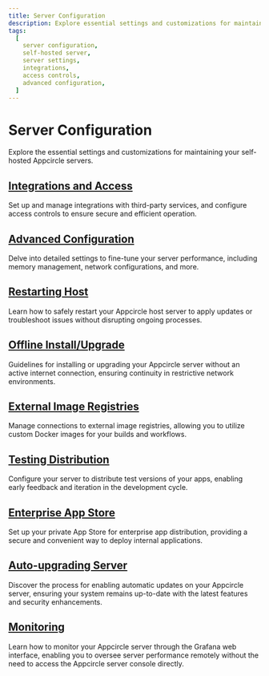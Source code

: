 ```yaml
---
title: Server Configuration
description: Explore essential settings and customizations for maintaining your self-hosted Appcircle servers. Learn how to configure integrations, access controls, and advanced settings to optimize server performance.
tags:
  [
    server configuration,
    self-hosted server,
    server settings,
    integrations,
    access controls,
    advanced configuration,
  ]
---
```


# Server Configuration

Explore the essential settings and customizations for maintaining your self-hosted Appcircle servers.

## [Integrations and Access](/self-hosted-appcircle/install-server/linux-package/configure-server/integrations-and-access)

Set up and manage integrations with third-party services, and configure access controls to ensure secure and efficient operation.

## [Advanced Configuration](/self-hosted-appcircle/install-server/linux-package/configure-server/advanced-configuration)

Delve into detailed settings to fine-tune your server performance, including memory management, network configurations, and more.

## [Restarting Host](/self-hosted-appcircle/install-server/linux-package/configure-server/restarting-host)

Learn how to safely restart your Appcircle host server to apply updates or troubleshoot issues without disrupting ongoing processes.

## [Offline Install/Upgrade](/self-hosted-appcircle/install-server/linux-package/configure-server/offline-installation)

Guidelines for installing or upgrading your Appcircle server without an active internet connection, ensuring continuity in restrictive network environments.

## [External Image Registries](/self-hosted-appcircle/install-server/linux-package/configure-server/external-image-registry)

Manage connections to external image registries, allowing you to utilize custom Docker images for your builds and workflows.

## [Testing Distribution](/self-hosted-appcircle/install-server/linux-package/configure-server/testing-distribution)

Configure your server to distribute test versions of your apps, enabling early feedback and iteration in the development cycle.

## [Enterprise App Store](/self-hosted-appcircle/install-server/linux-package/configure-server/enterprise-store)

Set up your private App Store for enterprise app distribution, providing a secure and convenient way to deploy internal applications.

## [Auto-upgrading Server](/self-hosted-appcircle/install-server/linux-package/configure-server/auto-updating)

Discover the process for enabling automatic updates on your Appcircle server, ensuring your system remains up-to-date with the latest features and security enhancements.

## [Monitoring](/self-hosted-appcircle/install-server/linux-package/configure-server/monitoring)

Learn how to monitor your Appcircle server through the Grafana web interface, enabling you to oversee server performance remotely without the need to access the Appcircle server console directly.
